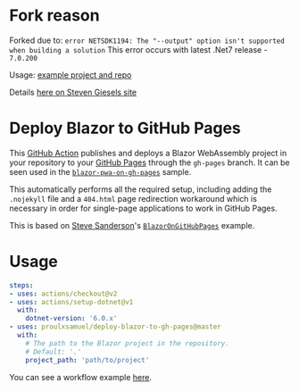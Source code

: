 # Fork reason

Forked due to: `error NETSDK1194: The "--output" option isn't supported when building a solution` 
This error occurs with latest .Net7 release - `7.0.200`

Usage: [example project and repo](https://github.com/DaveDevs/Financr/blob/main/.github/workflows/main.yml)

Details [here on Steven Giesels site](https://steven-giesel.com/blogPost/554ba273-9594-4d55-aac2-1366e28954b3)

# Deploy Blazor to GitHub Pages

This [GitHub Action](https://github.com/features/actions) publishes and deploys a Blazor WebAssembly project in your repository to your [GitHub Pages](https://pages.github.com/) through the `gh-pages` branch. It can be seen used in the [`blazor-pwa-on-gh-pages`](https://github.com/proulxsamuel/blazor-pwa-on-gh-pages) sample.

This automatically performs all the required setup, including adding the `.nojekyll` file and a `404.html` page redirection workaround which is necessary in order for single-page applications to work in GitHub Pages.

This is based on [Steve Sanderson](https://github.com/SteveSandersonMS)'s [`BlazorOnGitHubPages`](https://github.com/SteveSandersonMS/BlazorOnGitHubPages) example.

# Usage

```yml
steps:
- uses: actions/checkout@v2
- uses: actions/setup-dotnet@v1
  with:
    dotnet-version: '6.0.x'
- uses: proulxsamuel/deploy-blazor-to-gh-pages@master
  with:
    # The path to the Blazor project in the repository.
    # Default: '.'
    project_path: 'path/to/project'   
```

You can see a workflow example [here](https://github.com/proulxsamuel/blazor-pwa-on-gh-pages/blob/master/.github/workflows/deploy.yml).
